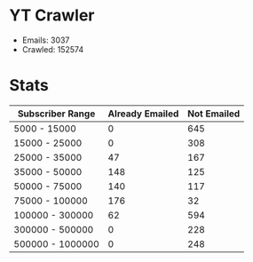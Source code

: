 # YT Crawler
- Emails: 3037
- Crawled: 152574

# Stats
| Subscriber Range  | Already Emailed | Not Emailed |
|-------|-------|-------|
| 5000 - 15000 | 0 | 645 |
| 15000 - 25000 | 0 | 308 |
| 25000 - 35000 | 47 | 167 |
| 35000 - 50000 | 148 | 125 |
| 50000 - 75000 | 140 | 117 |
| 75000 - 100000 | 176 | 32 |
| 100000 - 300000 | 62 | 594 |
| 300000 - 500000 | 0 | 228 |
| 500000 - 1000000 | 0 | 248 |
